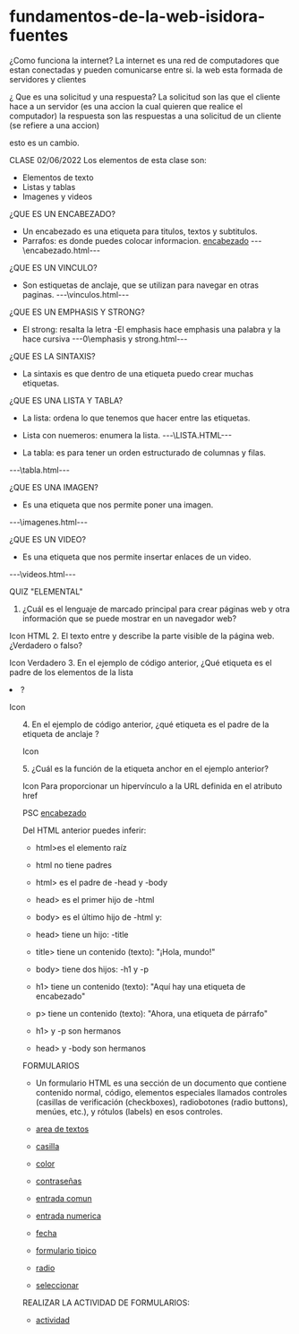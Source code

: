 # fundamentos-de-la-web-isidora-fuentes

¿Como funciona la internet?
La internet es una red de computadores que estan conectadas y pueden comunicarse entre si.
la web esta formada de servidores y clientes 

¿ Que es una solicitud y una respuesta?
La solicitud son las que el cliente hace a un servidor (es una accion la cual quieren que realice el computador)
la respuesta son las respuestas a una solicitud de un cliente (se refiere a una accion)


esto es un cambio.

CLASE 02/06/2022
Los elementos de esta clase son:
- Elementos de texto
- Listas y tablas
- Imagenes y videos 

¿QUE ES UN ENCABEZADO?
- Un encabezado es una etiqueta para titulos, textos y subtitulos.
- Parrafos: es donde puedes colocar informacion.
<a href= "C:\proyectos\fundamentos-de-la-web-isidora-fuentes\ELEMENTOS-DE-TEXTOS">encabezado</a>
---\encabezado.html---

¿QUE ES UN VINCULO?
- Son estiquetas de anclaje, que se utilizan para navegar en otras paginas.
---\vinculos.html---

¿QUE ES UN EMPHASIS Y STRONG?
- El strong: resalta la letra
-El emphasis hace emphasis una palabra y la hace cursiva 
---0\emphasis y strong.html---

¿QUE ES LA SINTAXIS?
- La sintaxis es que dentro de una etiqueta puedo crear muchas etiquetas.

¿QUE ES UNA LISTA Y TABLA?
- La lista: ordena lo que tenemos que hacer entre las etiquetas.
- Lista con nuemeros: enumera la lista.
---\LISTA.HTML---
 
- La tabla: es para tener un orden estructurado de columnas y filas.

---\tabla.html---

¿QUE ES UNA IMAGEN?
- Es una etiqueta que nos permite poner una imagen.

---\imagenes.html---

¿QUE ES UN VIDEO?
- Es una etiqueta que nos permite insertar enlaces de un video.

---\videos.html---

QUIZ "ELEMENTAL"
1. ¿Cuál es el lenguaje de marcado principal para crear páginas web y otra información que se puede mostrar en un navegador web?

Icon
HTML
2. El texto entre <body> y </body> describe la parte visible de la página web. ¿Verdadero o falso?

Icon
Verdadero
3. En el ejemplo de código anterior, ¿Qué etiqueta es el padre de los elementos de la lista <li>?

Icon
<ul>
4. En el ejemplo de código anterior, ¿qué etiqueta es el padre de la etiqueta de anclaje <a>?

Icon
<p>
5. ¿Cuál es la función de la etiqueta anchor <a> en el ejemplo anterior?

Icon
Para proporcionar un hipervínculo a la URL definida en el atributo href

PSC
<a href = "C:\proyectos\fundamentos-de-la-web-isidora-fuentes\psc.html">encabezado</a>

Del HTML anterior puedes inferir:

- html>es el elemento raíz
- html no tiene padres
- html> es el padre de -head y -body
- head> es el primer hijo de -html
- body> es el último hijo de -html
y:

- head> tiene un hijo: -title
- title> tiene un contenido (texto):  "¡Hola, mundo!"
- body> tiene dos hijos: -h1 y -p
- h1> tiene un contenido (texto): "Aquí hay una etiqueta de encabezado"
- p> tiene un contenido (texto): "Ahora, una etiqueta de párrafo"
- h1> y -p son hermanos
- head> y -body son hermanos

FORMULARIOS
- Un formulario HTML es una sección de un documento que contiene contenido normal, código, elementos especiales llamados controles (casillas de verificación (checkboxes), radiobotones (radio buttons), menúes, etc.), y rótulos (labels) en esos controles.

- <a href="FORMULARIOS\area-de-texto.html">area de textos</a>
- <a href="FORMULARIOS\casilla.html">casilla</a>
- <a href="FORMULARIOS\color.html">color</a>
- <a href= "FORMULARIOS\contraseñas.html">contraseñas</a>
- <a href= "FORMULARIOS\entrada-comun.html">entrada comun</a>
- <a href= "FORMULARIOS\entradas-numericas.html">entrada numerica</a>
- <a href= "FORMULARIOS\fecha.html">fecha</a>
- <a href= "FORMULARIOS\formulario-tipico.html">formulario tipico</a>
- <a href= "FORMULARIOS\radio.html">radio </a>
- <a href= "FORMULARIOS\seleccionar.html">seleccionar</a>

REALIZAR LA ACTIVIDAD DE FORMULARIOS:
- <a href= "formulario-de-registro.html">actividad</a>




